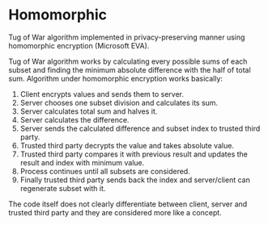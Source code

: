 # Homomorphic
Tug of War algorithm implemented in privacy-preserving manner using homomorphic encryption (Microsoft EVA).

Tug of War algorithm works by calculating every possible sums of each subset and finding the minimum absolute difference with the half of total sum.
Algorithm under homomorphic encryption works basically:
  1. Client encrypts values and sends them to server.
  2. Server chooses one subset division and calculates its sum.
  3. Server calculates total sum and halves it.
  4. Server calculates the difference.
  5. Server sends the calculated difference and subset index to trusted third party.
  6. Trusted third party decrypts the value and takes absolute value.
  7. Trusted third party compares it with previous result and updates the result and index with minimum value.
  8. Process continues until all subsets are considered.
  9. Finally trusted third party sends back the index and server/client can regenerate subset with it.

The code itself does not clearly differentiate between client, server and trusted third party and they are considered more like a concept.

